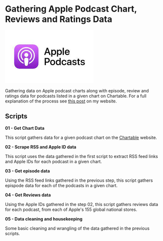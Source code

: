 # Gathering Apple Podcast Chart, Reviews and Ratings Data

![](www/apple.png)

Gathering data on Apple podcast charts along with episode, review and ratings data for podcasts listed in a given chart on Chartable. For a full explanation of the process see [this post](https://www.popmusicresearch.org/post/rate-review-partone/) on my website.


## Scripts

<b>01 - Get Chart Data</b>

This script gathers data for a given podcast chart on the [Chartable](https://chartable.com) website.

<b>02 - Scrape RSS and Apple ID data</b>

This script uses the data gathered in the first script to extract RSS feed links and Apple IDs for each podcast in a given chart. 

<b>03 - Get episode data</b>

Using the RSS feed links gathered in the previous step, this script gathers epispode data for each of the podcasts in a given chart. 

<b>04 - Get Reviews data</b>

Using the Apple IDs gathered in the step 02, this script gathers reviews data for each podcast, from each of Apple's 155 global national stores. 

<b>05 - Data cleaning and housekeeping</b>

Some basic cleaning and wrangling of the data gathered in the previous scripts. 
